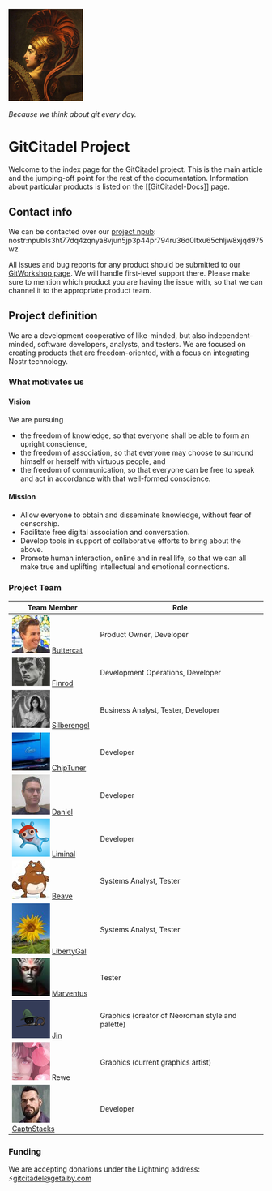 ![GitCitadel logo](https://raw.githubusercontent.com/ShadowySupercode/gitcitadel/master/logos/GitCitadel_Logo.png)

_Because we think about git every day._


# GitCitadel Project

Welcome to the index page for the GitCitadel project. This is the main article and the jumping-off point for the rest of the documentation. Information about particular products is listed on the [[GitCitadel-Docs]] page.

## Contact info

We can be contacted over our [project npub](https://njump.me/npub1s3ht77dq4zqnya8vjun5jp3p44pr794ru36d0ltxu65chljw8xjqd975wz): nostr:npub1s3ht77dq4zqnya8vjun5jp3p44pr794ru36d0ltxu65chljw8xjqd975wz

All issues and bug reports for any product should be submitted to our [GitWorkshop page](https://gitworkshop.dev/r/naddr1qq9xw6t5vd5hgctyv4kqzrthwden5te0dehhxtnvdakqyg8ayz8w3j8jsduq492j39hysg7vnhrtl4zzqcugj4m3q62qlkf8cypsgqqqw7vsfd6ccp). We will handle first-level support there. Please make sure to mention which product you are having the issue with, so that we can channel it to the appropriate product team.

## Project definition

We are a development cooperative of like-minded, but also independent-minded, software developers, analysts, and testers. We are focused on creating products that are freedom-oriented, with a focus on integrating Nostr technology.

### What motivates us
#### Vision
We are pursuing
- the freedom of knowledge, so that everyone shall be able to form an upright conscience, 
- the freedom of association, so that everyone may choose to surround himself or herself with virtuous people, and 
- the freedom of communication, so that everyone can be free to speak and act in accordance with that well-formed conscience.
#### Mission
- Allow everyone to obtain and disseminate knowledge, without fear of censorship.
- Facilitate free digital association and conversation.
- Develop tools in support of collaborative efforts to bring about the above.
- Promote human interaction, online and in real life, so that we can all make true and uplifting intellectual and emotional connections.

### Project Team

| **Team Member**                                                                                                                                             | **Role**                                         |
| ----------------------------------------------------------------------------------------------------------------------------------------------------------- | ------------------------------------------------ |
| ![Buttercat profile pic](https://raw.githubusercontent.com/ShadowySupercode/gitcitadel/master/memberPics/Buttercat.jpg) [Buttercat](https://njump.me/npub1wqfzz2p880wq0tumuae9lfwyhs8uz35xd0kr34zrvrwyh3kvrzuskcqsyn)     | Product Owner, Developer                         |
| ![Finrod profile pic](https://raw.githubusercontent.com/ShadowySupercode/gitcitadel/master/memberPics/Finrod.jpeg) [Finrod](https://njump.me/npub1ecdlntvjzexlyfale2egzvvncc8tgqsaxkl5hw7xlgjv2cxs705s9qs735)           | Development Operations, Developer                |
| ![Silberengel profile pic](https://raw.githubusercontent.com/ShadowySupercode/gitcitadel/master/memberPics/Silberengel.jpg) [Silberengel](https://njump.me/npub1l5sga6xg72phsz5422ykujprejwud075ggrr3z2hwyrfgr7eylqstegx9z) | Business Analyst, Tester, Developer                         |
| ![ChipTuner profile pic](https://raw.githubusercontent.com/ShadowySupercode/gitcitadel/master/memberPics/ChipTuner.webp) [ChipTuner](https://njump.me/npub1qdjn8j4gwgmkj3k5un775nq6q3q7mguv5tvajstmkdsqdja2havq03fqm7)    | Developer                                        |
| ![Daniel profile pic](https://raw.githubusercontent.com/ShadowySupercode/gitcitadel/master/memberPics/Daniel.jpg) [Daniel](https://njump.me/npub1w4jkwspqn9svwnlrw0nfg0u2yx4cj6yfmp53ya4xp7r24k7gly4qaq30zp)           | Developer                                        |
| ![Liminal profile pic](https://raw.githubusercontent.com/ShadowySupercode/gitcitadel/master/memberPics/Liminal.png) [Liminal](https://njump.me/npub1m3xdppkd0njmrqe2ma8a6ys39zvgp5k8u22mev8xsnqp4nh80srqhqa5sf)         | Developer                                        |
| ![Beave profile pic](https://raw.githubusercontent.com/ShadowySupercode/gitcitadel/master/memberPics/Beave.jpg) [Beave](https://njump.me/npub1q6ya7kz84rfnw6yjmg5kyttuplwpauv43a9ug3cajztx4g0v48eqhtt3sh)             | Systems Analyst, Tester                          |
| ![LibertyGal profile pic](https://raw.githubusercontent.com/ShadowySupercode/gitcitadel/master/memberPics/LibertyGal.jpg) [LibertyGal](https://njump.me/npub1356t6fpjysx9vdchfg7mryv83w4pcye6a3eeke9zvsje7s2tuv4s4k805u)   | Systems Analyst, Tester                          |
| ![Marventus profile pic](https://raw.githubusercontent.com/ShadowySupercode/gitcitadel/master/memberPics/Marventus.jpg) [Marventus](https://njump.me/npub1hstt359n26ru3w0f9lcp03p6v89hamav9gq7vgq0ydyph5utjyysmcmk07)     | Tester                                           |
| ![Jin profile pic](https://raw.githubusercontent.com/ShadowySupercode/gitcitadel/master/memberPics/Jin.png) [Jin](https://njump.me/npub1pfmh8z085zlwmwjtq6m4hrgwuw99vjcwkpdf9dr9kmjgfg985jfqu4665m)                 | Graphics (creator of Neoroman style and palette) |
| ![Rewe](https://raw.githubusercontent.com/ShadowySupercode/gitcitadel/master/memberPics/Rewe.jpg) Rewe                                                                                                               | Graphics (current graphics artist)               |
| ![CaptnStacks profile pic](https://raw.githubusercontent.com/ShadowySupercode/gitcitadel/master/memberPics/CaptnStacks.jpg) [CaptnStacks](https://njump.me/npub1cpstx8lzhwctunfe80rugz5qsj9ztw8surec9j6mf8phha68dj6qhm8j5e) | Developer                                        |

### Funding
We are accepting donations under the Lightning address: ⚡[gitcitadel@getalby.com](https://getalby.com/p/gitcitadel)

